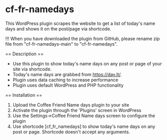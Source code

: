 # cf-fr-namedays
This WordPress plugin scrapes the website to get a list of today's name days and shows it on the post/page via shortcode.

!!! When you have downloaded the plugin from GitHub, please rename zip file from "cf-fr-namedays-main" to "cf-fr-namedays".


== Description ==

- Use this plugin to show today's name days on any post or page of your site via shortcode.
- Today's name days are grabbed from https://day.lt/. 
- Plugin uses data caching to increase performance 
- Plugin uses default WordPress and PHP functionality

== Installation ==

1. Upload the Coffee Friend Name days plugin to your site
2. Activate the plugin through the 'Plugins' screen in WordPress
3. Use the Settings->Coffee Friend Name days screen to configure the plugin
4. Use shortcode [cf_fr_namedays] to show today's name days on any post or page. Shortcode doesn't accept any arguments.

